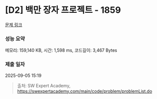 # [D2] 백만 장자 프로젝트 - 1859 

[문제 링크](https://swexpertacademy.com/main/code/problem/problemDetail.do?contestProbId=AV5LrsUaDxcDFAXc) 

### 성능 요약

메모리: 159,140 KB, 시간: 1,598 ms, 코드길이: 3,467 Bytes

### 제출 일자

2025-09-05 15:19



> 출처: SW Expert Academy, https://swexpertacademy.com/main/code/problem/problemList.do